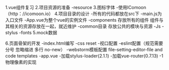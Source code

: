 1.vue组件复习
2.项目资源的准备
  -resource
3.图标字体
  -使用IComoon（http：//icomoon.io）
4.项目目录的设计
    -所有的代码都放在src下
    -main.js为入口文件
    -App.vue为整个vue的实例文件
    -components
        存放所有的组件
        组件与其相关的资源存放在一起，就近维护
    -common目录
        存放公共的模块与资源
        -Js
        -stylus
        -fonts
5.mock数据


6.页面骨架的开发
 -index.html编写
     -css reset
     -视口配置
     -eslint配置（规范需要分号  忽略缩进 多行 no-new）
     -webstorm模板配置
        file-setting-editor-file and code templates
-app.vue
  -加载stylus-loader(2.1.1)
  -加载vue-router(0.7.13)
  -1物理像素的实现
